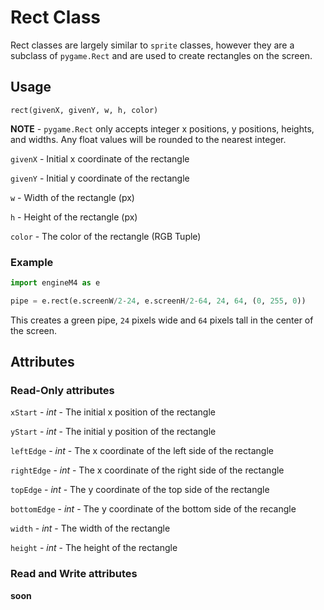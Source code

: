 # Rect Class
Rect classes are largely similar to `sprite` classes, however they are a subclass of `pygame.Rect` and are used to create rectangles on the screen.

## Usage
`
rect(givenX, givenY, w, h, color)
` 

**NOTE** - `pygame.Rect` only accepts integer x positions, y positions, heights, and widths. Any float values will be rounded to the nearest integer.

`givenX` - Initial x coordinate of the rectangle

`givenY` - Initial y coordinate of the rectangle

`w` - Width of the rectangle (px)

`h` - Height of the rectangle (px)

`color` - The color of the rectangle (RGB Tuple)

### Example

```python
import engineM4 as e

pipe = e.rect(e.screenW/2-24, e.screenH/2-64, 24, 64, (0, 255, 0))
```

This creates a green pipe, `24` pixels wide and `64` pixels tall in the center of the screen.

## Attributes

### Read-Only attributes
`xStart` - *int* - The initial x position of the rectangle

`yStart` - *int* - The initial y position of the rectangle

`leftEdge` - *int* - The x coordinate of the left side of the rectangle

`rightEdge` - *int* - The x coordinate of the right side of the rectangle

`topEdge` - *int* - The y coordinate of the top side of the rectangle

`bottomEdge` - *int* - The y coordinate of the bottom side of the recangle

`width` - *int* - The width of the rectangle

`height` - *int* - The height of the rectangle

### Read and Write attributes

**soon**


